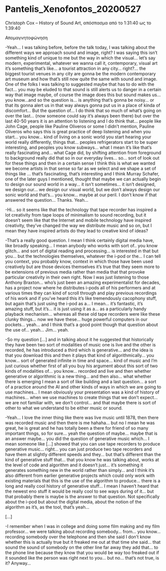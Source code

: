# Pantelis_Xenofontos_20200527
Christoph Cox – History of Sound Art, απόσπασμα από το 1:31:40 ως το 1:39:40

Απομαγνητοφώνηση

-Yeah… I was talking before, before the talk today, I was talking about the different ways we approach sound and image, right? I was saying this isn’t something kind of unique to me but the way in which the visual… let’s say modern, experimental, whatever we wanna call it, contemporary, visual art it’s something that’s like… a tourist attraction in any city… right?... the biggest tourist venues in any city are gonna be the modern contemporary art museum and how that’s still now quite the same with sound and image. One of the folks I was talking to suggested maybe that has to do with the fact… you may be eluded to that sound is still alerts us to danger in a certain way that image maybe, of course the image does this but sound makes us… you know…and so the question is... is anything that’s gonna be noisy… or that its gonna alert us in that way always gonna put us in a place of kinda of discomfort… But the question of… I do think that so much of what’s going on over the last…  (now someone could say it’s always been there) but over the last 40-50 years it is an attention to listening and I do think that… people like John Cage, people like Pauline Oliveros or some I didn’t mention, Pauline Oliveros who says this is great practice of deep listening and when you start… you know… kind of living on a sonic world you start hearing your world really differently, things that… peoples refrigerators start to be super interesting, and peoples you know subways… what I mean it’s like that’s really fascinating and… what Cage did, by shifting attention from foreground to background really did that so in our everyday lives… so… sort of look out for these things and then in a certain sense I think this is what we wanted we become artists in that sense so far as we select and we shape a set of things like … that’s fascinating, that’s interesting and I think Murray Schafer, one of the later guys I mentioned, thought that maybe we can actually begin to design our sound world in a way… it isn’t sometimes… it isn’t designed, we design our… we design our visual world, but we don’t always design our sonic world and that’s… you know… maybe at our peril. I don’t know if that answered the question... Thanks. Yeah…

-Hi… so it seems like that the technology that tape recorder has inspired a lot creativity from tape loops of minimalism to sound recording, but it doesn’t seem like that the Internet and mobile technology have inspired creativity, they’ve changed the way we distribute music and so on, but I mean they have inspired artists do they lead to creative kind of ideas?

-That’s a really good question. I mean I think certainly digital media have, like broadly speaking... I mean anybody who works with sort of.. you know glitch... and sort of digital reading and processing… is interested in that but you… but the technologies themselves, whatever the i-pod or the… I can tell you context, you probably know, context in which those have been used creatively but are those devices themselves it’s true that they seem more to be extensions of previous media rather than media that that provoke particular creativity in their own right. Now I was just listening to those Anthony Braxton… who’s just been an amazing experimentalist for decades, has a project now where he distributes i-pods all of his performers and at various times they can kind of scroll through and play previous recordings of his work and if you’ve heard this it’s like tremendously cacophony stuff, but again that’s just using the i-pod as a… I mean… it’s fantastic, it’s amazing stuff, but it’s… it is just using it as a… as a particularly handy playback mechanism… whereas all these old tape recorders were like these clunky things... now we have these... huge powerful computers in our pockets… yeah… and I think that’s a good point though that question about the use of... yeah… Jim… yeah.

-So my question […] and in talking about it he suggested that historically they have been two sort of modalities of music one is live and the other is recorded, he has introduced a third which is generative… and the idea is that you download this and then it plays that kind of algorithmically… you know… sort of generated infinite in time and space… kind of music and I’m just curious whether first of all you buy his argument about this sort of two kinds of modalities of… you know… recorded and live and then whether generative or algorithmic is a new thing… and then alsο… what whether there is emerging I mean a sort of like building and a last question… a sort of a practice around the AI and other kinds of ways in which we are going to use machines… I mean obviously your presentation was a kind of history of machines… when we use machines to create things that we don’t expect… we are not familiar with, we don’t control… and that maybe there is sort of other to what we understand to be either music or sound.

-Yeah… I love the inner thing like there was live music until 1878, then there was recorded music and then there is me hahaha… but no I mean he was great, he is great and he has totally been a there for friend of so many important things, so for sure… yeah the question of maybe…  maybe that is an answer maybe… you did the question of generative music which… I mean someone like […] showed that you can use tape recorders to produce generative music… right… you can just produce two tape recorders and have them at slightly different speeds and they... but that’s different than the kind of generative stuff that… that you know he was talking about, works at the level of code and algorithm and it doesn’t just… it’s something it generates something new in the world rather than simply… and I think it’s also different from earlier generative projects which could only work with existing materials that this is the use of the algorithm to produce… there is a long and really cool history of generative stuff… I mean I haven’t heard that the newest eno stuff it would be really cool to see ways during of it… but that probably there is maybe is the answer to that question. Not specifically about the i-pod but about the digital media, about the notion of the algorithm as it’s, as the tool, that’s yeah…

[…]

-I remember when I was in college and doing some film making and my film professor… we were talking about recording somebody… from… you know… recording somebody over the telephone and then she said I don’t know whether this is actually true but it freaked me out at that time she said… that sound the sound of somebody on the other line far away they add that… to the phone line because they know that you would be way too freaked out if it sounded like the person was right next to you… but no… that’s not true, is it? Anyway…


